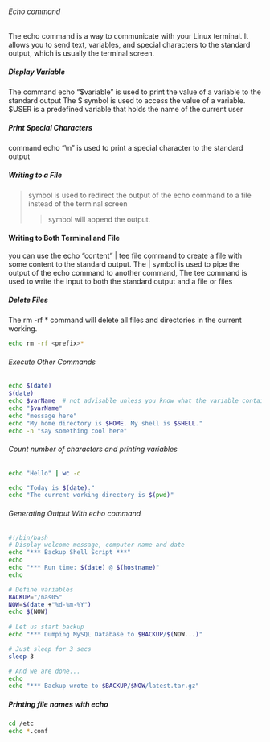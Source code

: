 
###### Echo command
The echo command is a way to communicate with your Linux terminal. It allows you to send text, variables, and special characters to the standard output, which is usually the terminal screen.

##### Display Variable
The command echo “$variable” is used to print the value of a variable to the standard output
The $ symbol is used to access the value of a variable.
$USER is a predefined variable that holds the name of the current user

##### Print Special Characters
command echo “\n” is used to print a special character to the standard output

##### Writing to a File
> symbol is used to redirect the output of the echo command to a file instead of the terminal screen
>> symbol will append the output.

#### Writing to Both Terminal and File
you can use the echo “content” | tee file command to create a file with some content to the standard output.
The | symbol is used to pipe the output of the echo command to another command,
The tee command is used to write the input to both the standard output and a file or files

##### Delete Files
The rm -rf * command will delete all files and directories in the current working.

``````sh
echo rm -rf <prefix>*

``````
###### Execute Other Commands

``````sh
echo $(date)
$(date)
echo $varName  # not advisable unless you know what the variable contains
echo "$varName"
echo "message here"
echo "My home directory is $HOME. My shell is $SHELL."
echo -n "say something cool here"

``````
###### Count number of characters and printing variables

``````sh
echo "Hello" | wc -c

echo "Today is $(date)."
echo "The current working directory is $(pwd)"

``````
###### Generating Output With echo command

``````sh
#!/bin/bash
# Display welcome message, computer name and date
echo "*** Backup Shell Script ***"
echo
echo "*** Run time: $(date) @ $(hostname)"
echo

# Define variables
BACKUP="/nas05"
NOW=$(date +"%d-%m-%Y")
echo $(NOW)
 
# Let us start backup
echo "*** Dumping MySQL Database to $BACKUP/$(NOW...)"

# Just sleep for 3 secs
sleep 3

# And we are done...
echo
echo "*** Backup wrote to $BACKUP/$NOW/latest.tar.gz"
``````
##### Printing file names with echo

``````sh
cd /etc 
echo *.conf

``````
